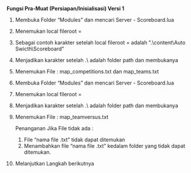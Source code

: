 **Fungsi Pra-Muat (Persiapan/Inisialisasi) Versi 1** 

1. Membuka Folder “Modules” dan mencari Server - Scoreboard.lua
2. Menemukan local fileroot = 
3. Sebagai contoh karakter setelah local fileroot = adalah ".\\content\\Auto Swicth\\Scoreboard"
4. Menjadikan karakter setelah .\\ adalah folder path dan membukanya
5. Menemukan File : map_competitions.txt dan map_teams.txt
6. Membuka Folder “Modules” dan mencari Server - Scoreboard.lua
7. Menemukan local fileroot =
8. Menjadikan karakter setelah .\\ adalah folder path dan membukanya
9. Menemukan File : map_teamversus.txt
    
    Penanganan Jika File tidak ada : 
    
    1. File “nama file .txt” tidak dapat ditemukan
    2. Menambahkan file “nama file .txt” kedalam folder yang tidak dapat ditemukan.
10. Melanjutkan Langkah berikutnya
